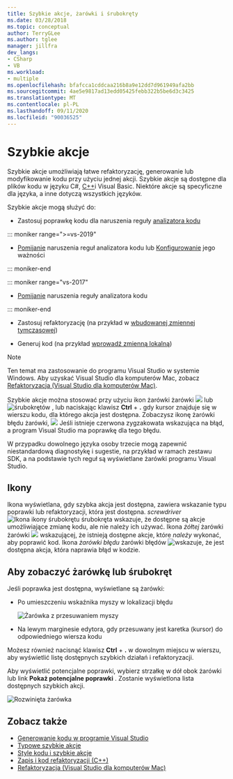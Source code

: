 ```yaml
---
title: Szybkie akcje, żarówki i śrubokręty
ms.date: 03/28/2018
ms.topic: conceptual
author: TerryGLee
ms.author: tglee
manager: jillfra
dev_langs:
- CSharp
- VB
ms.workload:
- multiple
ms.openlocfilehash: bfafcca1cddcaa216b8a9e12dd7d961949afa2bb
ms.sourcegitcommit: 4ae5e9817ad13edd05425febb322b5be6d3c3425
ms.translationtype: MT
ms.contentlocale: pl-PL
ms.lasthandoff: 09/11/2020
ms.locfileid: "90036525"
---
```

# <a name="quick-actions"></a>Szybkie akcje

Szybkie akcje umożliwiają łatwe refaktoryzację, generowanie lub modyfikowanie kodu przy użyciu jednej akcji. Szybkie akcje są dostępne dla plików kodu w języku C#, [C++](/cpp/ide/writing-and-refactoring-code-cpp)i Visual Basic. Niektóre akcje są specyficzne dla języka, a inne dotyczą wszystkich języków.

Szybkie akcje mogą służyć do:

- Zastosuj poprawkę kodu dla naruszenia reguły [analizatora kodu](../code-quality/roslyn-analyzers-overview.md)

::: moniker range=">=vs-2019"

- [Pomijanie](../code-quality/use-roslyn-analyzers.md#suppress-violations) naruszenia reguł analizatora kodu lub [Konfigurowanie](../code-quality/use-roslyn-analyzers.md#set-rule-severity-from-the-light-bulb-menu) jego ważności

::: moniker-end

::: moniker range="vs-2017"

- [Pomijanie](../code-quality/use-roslyn-analyzers.md#suppress-violations) naruszenia reguły analizatora kodu

::: moniker-end

- Zastosuj refaktoryzację (na przykład w [wbudowanej zmiennej tymczasowej](../ide/reference/inline-temporary-variable.md))

- Generuj kod (na przykład [wprowadź zmienną lokalną](../ide/reference/introduce-local-variable.md))

> [!NOTE]
> Ten temat ma zastosowanie do programu Visual Studio w systemie Windows. Aby uzyskać Visual Studio dla komputerów Mac, zobacz [Refaktoryzacja (Visual Studio dla komputerów Mac)](/visualstudio/mac/refactoring).

Szybkie akcje można stosować przy użyciu ikon żarówki żarówki ![ ](media/light-bulb-icon.png) lub ![ śrubokrętów ](media/screwdriver-icon.png) , lub naciskając klawisz **Ctrl** + **.** gdy kursor znajduje się w wierszu kodu, dla którego akcja jest dostępna. Zobaczysz ikonę żarówki błędu żarówki, ![ ](media/error-light-bulb-icon.png) Jeśli istnieje czerwona zygzakowata wskazująca na błąd, a program Visual Studio ma poprawkę dla tego błędu.

W przypadku dowolnego języka osoby trzecie mogą zapewnić niestandardową diagnostykę i sugestie, na przykład w ramach zestawu SDK, a na podstawie tych reguł są wyświetlane żarówki programu Visual Studio.

## <a name="icons"></a>Ikony

Ikona wyświetlana, gdy szybka akcja jest dostępna, zawiera wskazanie typu poprawki lub refaktoryzacji, która jest dostępna. *screwdriver* ![ Ikona ikony śrubokrętu śrubokręta ](media/screwdriver-icon.png) wskazuje, że dostępne są akcje umożliwiające zmianę kodu, ale nie należy ich używać. Ikona *żółtej* żarówki żarówki ![ ](media/light-bulb-icon.png) wskazującej, że istnieją dostępne akcje, które *należy* wykonać, aby poprawić kod. Ikona *żarówki błędu* żarówki błędów ![ wskazuje, ](media/error-light-bulb-icon.png) że jest dostępna akcja, która naprawia błąd w kodzie.

## <a name="to-see-a-light-bulb-or-screwdriver"></a>Aby zobaczyć żarówkę lub śrubokręt

Jeśli poprawka jest dostępna, wyświetlane są żarówki:

- Po umieszczeniu wskaźnika myszy w lokalizacji błędu

   ![Żarówka z przesuwaniem myszy](../ide/media/vs2015_lightbulb_hover.png)

- Na lewym marginesie edytora, gdy przesuwany jest karetka (kursor) do odpowiedniego wiersza kodu

Możesz również nacisnąć klawisz **Ctrl** + **.** w dowolnym miejscu w wierszu, aby wyświetlić listę dostępnych szybkich działań i refaktoryzacji.

Aby wyświetlić potencjalne poprawki, wybierz strzałkę w dół obok żarówki lub link **Pokaż potencjalne poprawki** . Zostanie wyświetlona lista dostępnych szybkich akcji.

![Rozwinięta żarówka](../ide/media/vs2015_lightbulb_hover_expanded.png)

## <a name="see-also"></a>Zobacz także

- [Generowanie kodu w programie Visual Studio](../ide/code-generation-in-visual-studio.md)
- [Typowe szybkie akcje](../ide/common-quick-actions.md)
- [Style kodu i szybkie akcje](../ide/code-styles-and-code-cleanup.md)
- [Zapis i kod refaktoryzacji (C++)](/cpp/ide/writing-and-refactoring-code-cpp)
- [Refaktoryzacja (Visual Studio dla komputerów Mac)](/visualstudio/mac/refactoring)
